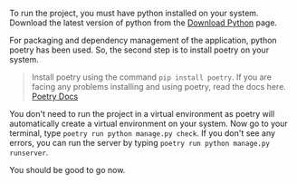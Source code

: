 To run the project, you must have python installed on your system. Download the latest version of
python from the [Download Python](https://www.python.org/downloads/) page.

For packaging and dependency management of the application, python poetry has
been used. So, the second step is to install poetry on your system.

>Install poetry using the command `pip install poetry`. If you are facing
any problems installing and using poetry, read the docs here. [Poetry Docs](https://python-poetry.org/docs/)

You don't need to run the project in a virtual environment as poetry will automatically create a
virtual environment on your system. Now go to your terminal, type `poetry run python manage.py check`.
If you don't see any errors, you can run the server by typing `poetry run python manage.py runserver`.

You should be good to go now.
